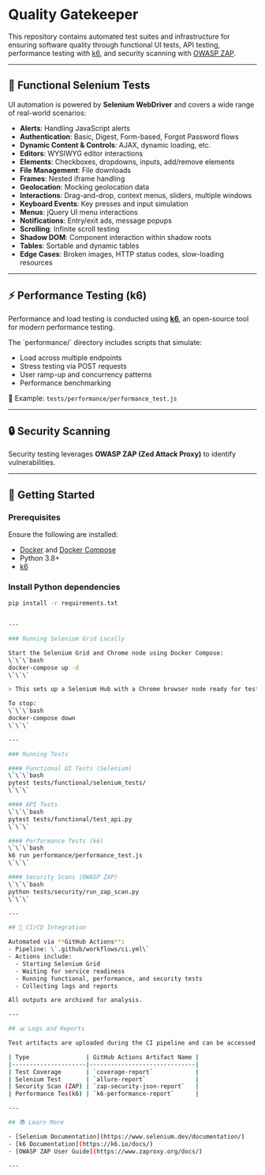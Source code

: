# Quality Gatekeeper

This repository contains automated test suites and infrastructure for ensuring software quality through functional UI tests, API testing, performance testing with [k6](https://k6.io/), and security scanning with [OWASP ZAP](https://www.zaproxy.org/).

---

## 🧪 Functional Selenium Tests

UI automation is powered by **Selenium WebDriver** and covers a wide range of real-world scenarios:

- **Alerts**: Handling JavaScript alerts
- **Authentication**: Basic, Digest, Form-based, Forgot Password flows
- **Dynamic Content & Controls**: AJAX, dynamic loading, etc.
- **Editors**: WYSIWYG editor interactions
- **Elements**: Checkboxes, dropdowns, inputs, add/remove elements
- **File Management**: File downloads
- **Frames**: Nested iframe handling
- **Geolocation**: Mocking geolocation data
- **Interactions**: Drag-and-drop, context menus, sliders, multiple windows
- **Keyboard Events**: Key presses and input simulation
- **Menus**: jQuery UI menu interactions
- **Notifications**: Entry/exit ads, message popups
- **Scrolling**: Infinite scroll testing
- **Shadow DOM**: Component interaction within shadow roots
- **Tables**: Sortable and dynamic tables
- **Edge Cases**: Broken images, HTTP status codes, slow-loading resources

---

## ⚡ Performance Testing (k6)

Performance and load testing is conducted using **[k6](https://k6.io/)**, an open-source tool for modern performance testing.

The \`performance/\` directory includes scripts that simulate:
- Load across multiple endpoints
- Stress testing via POST requests
- User ramp-up and concurrency patterns
- Performance benchmarking

📄 Example: `tests/performance/performance_test.js`

---

## 🔒 Security Scanning

Security testing leverages **OWASP ZAP (Zed Attack Proxy)** to identify vulnerabilities.

---

## 🚀 Getting Started

### Prerequisites

Ensure the following are installed:
- [Docker](https://docs.docker.com/get-docker/) and [Docker Compose](https://docs.docker.com/compose/)
- Python 3.8+
- [k6](https://k6.io/docs/getting-started/installation/)

### Install Python dependencies
```bash
pip install -r requirements.txt


---

### Running Selenium Grid Locally

Start the Selenium Grid and Chrome node using Docker Compose:
\`\`\`bash
docker-compose up -d
\`\`\`

> This sets up a Selenium Hub with a Chrome browser node ready for testing.

To stop:
\`\`\`bash
docker-compose down
\`\`\`

---

### Running Tests

#### Functional UI Tests (Selenium)
\`\`\`bash
pytest tests/functional/selenium_tests/
\`\`\`

#### API Tests
\`\`\`bash
pytest tests/functional/test_api.py
\`\`\`

#### Performance Tests (k6)
\`\`\`bash
k6 run performance/performance_test.js
\`\`\`

#### Security Scans (OWASP ZAP)
\`\`\`bash
python tests/security/run_zap_scan.py
\`\`\`

---

## 🔄 CI/CD Integration

Automated via **GitHub Actions**:
- Pipeline: \`.github/workflows/ci.yml\`
- Actions include:
  - Starting Selenium Grid
  - Waiting for service readiness
  - Running functional, performance, and security tests
  - Collecting logs and reports

All outputs are archived for analysis.

---

## 📊 Logs and Reports

Test artifacts are uploaded during the CI pipeline and can be accessed from each workflow run in GitHub Actions:

| Type                | GitHub Actions Artifact Name |
|---------------------|------------------------------|
| Test Coverage       | `coverage-report`            |
| Selenium Test       | `allure-report`              |
| Security Scan (ZAP) | `zap-security-json-report`   |
| Performance Tes(k6) | `k6-performance-report`      |

---

## 📚 Learn More

- [Selenium Documentation](https://www.selenium.dev/documentation/)
- [k6 Documentation](https://k6.io/docs/)
- [OWASP ZAP User Guide](https://www.zaproxy.org/docs/)

---
